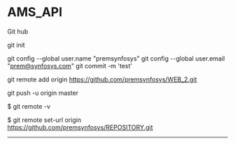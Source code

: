 # AMS_API
Git hub
 
git init

git config --global user.name "premsynfosys"
git config --global user.email "prem@synfosys.com"
git commit -m 'test'

git remote add origin https://github.com/premsynfosys/WEB_2.git

git push -u origin master

$ git remote -v

$ git remote set-url origin https://github.com/premsynfosys/REPOSITORY.git



---------------------------------------------
